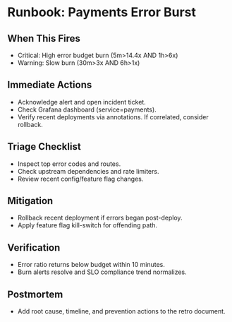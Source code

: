 # Runbook: Payments Error Burst

## When This Fires
- Critical: High error budget burn (5m>14.4x AND 1h>6x)
- Warning: Slow burn (30m>3x AND 6h>1x)

## Immediate Actions
- Acknowledge alert and open incident ticket.
- Check Grafana dashboard  (service=payments).
- Verify recent deployments via annotations. If correlated, consider rollback.

## Triage Checklist
- Inspect top error codes and routes.
- Check upstream dependencies and rate limiters.
- Review recent config/feature flag changes.

## Mitigation
- Rollback recent deployment if errors began post-deploy.
- Apply feature flag kill-switch for offending path.

## Verification
- Error ratio returns below budget within 10 minutes.
- Burn alerts resolve and SLO compliance trend normalizes.

## Postmortem
- Add root cause, timeline, and prevention actions to the retro document.

